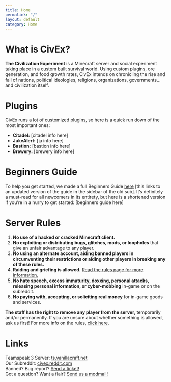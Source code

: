 ```yaml
---
title: Home
permalink: "/"
layout: default
category: Home
---
```


# What is CivEx?
**The Civilization Experiment** is a Minecraft server and social experiment taking place in a custom built survival world. Using custom plugins, ore generation, and food growth rates, CivEx intends on chronicling the rise and fall of nations, political ideologies, religions, organizations, governments... and civilization itself.

# Plugins
CivEx runs a lot of customized plugins, so here is a quick run down of the most important ones:
- **Citadel:** [citadel info here]
- **JukeAlert:** [ja info here]
- **Bastion:** [bastion info here]
- **Brewery:** [brewery info here]

# Beginners Guide
To help you get started, we made a full Beginners Guide [here](#) [this links to an updated version of the guide in the sidebar of the old sub]. It’s definitely a must-read for all newcomers in its entirety, but here is a shortened version if you’re in a hurry to get started:
[beginners guide here]

# Server Rules
1. **No use of a hacked or cracked Minecraft client.**
2. **No exploiting or distributing bugs, glitches, mods, or loopholes** that give an unfair advantage to any player.
3. **No using an alternate account, aiding banned players in circumventing their restrictions or aiding other players in breaking any of these rules.**
4. **Raiding and griefing is allowed.** [Read the rules page for more information.](https://www.reddit.com/r/CivEx/wiki/server_rules)
5. **No hate speech, excess immaturity, doxxing, personal attacks, releasing personal information, or cyber-mobbing** in-game or on the subreddit.
6. **No paying with, accepting, or soliciting real money** for in-game goods and services.

**The staff has the right to remove any player from the server,** temporarily and/or permanently. If you are unsure about whether something is allowed, ask us first!
For more info on the rules, [click here](https://www.reddit.com/r/CivEx/wiki/server_rules).

# Links
Teamspeak 3 Server: [ts.vanillacraft.net](ts3server://ts.vanillacraft.net/?nickname=Anonymous)  
Our Subreddit: [civex.reddit.com](https://civex.reddit.com/)  
Banned? Bug report? [Send a ticket!](https://vanillacraft.net/ticket/)  
Got a question? Want a flair? [Send us a modmail!](https://www.reddit.com/message/compose?to=%2Fr%2FCivEx)  